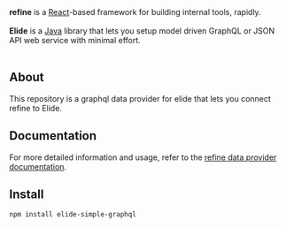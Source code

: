 <div><strong>refine</strong> is a <a href="https://reactjs.org/">React</a>-based framework for building internal tools, rapidly.</div>
<br/>

<div><strong>Elide</strong> is a <a href="https://reactjs.org/">Java</a> library that lets you setup model driven GraphQL or JSON API web service with minimal effort.</div>
<br/>


## About

This repository is a graphql data provider for elide that lets you connect refine to Elide.

## Documentation

For more detailed information and usage, refer to the [refine data provider documentation](https://refine.dev/docs/core/providers/data-provider).

## Install

```
npm install elide-simple-graphql
```
